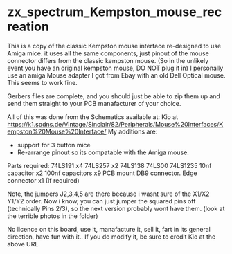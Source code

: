# zx_spectrum_Kempston_mouse_recreation
This is a copy of the classic Kempston mouse interface re-designed to use Amiga mice.
it uses all the same components, just pinout of the mouse connector differs from the classic kempston mouse.
(So in the unlikely event you have an original kempston mouse, DO NOT plug it in)
I personally use an amiga Mouse adapter I got from Ebay with an old Dell Optical mouse. This seems to work fine. 

Gerbers files are complete, and you should just be able to zip them up and send them straight to your PCB manafacturer of your choice. 

All of this was done from the Schematics available at: 
Kio at https://k1.spdns.de/Vintage/Sinclair/82/Peripherals/Mouse%20Interfaces/Kempston%20Mouse%20Interface/
My additions are:
* support for 3 button mice
* Re-arrange pinout so its compatable with the Amiga mouse. 

Parts required: 
74LS191 x4
74LS257 x2
74LS138
74LS00
74LS1235
10nf capacitor x2
100nf capacitors x9
PCB mount DB9 connector.
Edge connector x1 (If required)

Note, the jumpers J2,3,4,5 are there because i wasnt sure of the X1/X2 Y1/Y2 order. 
Now i know, you can just jumper the squared pins off (technically Pins 2/3), so the next version probably wont have them. 
(look at the terrible photos in the folder)

No licence on this board, use it, manafacture it, sell it, fart in its general direction, have fun with it..
If you do modify it, be sure to credit Kio at the above URL. 
